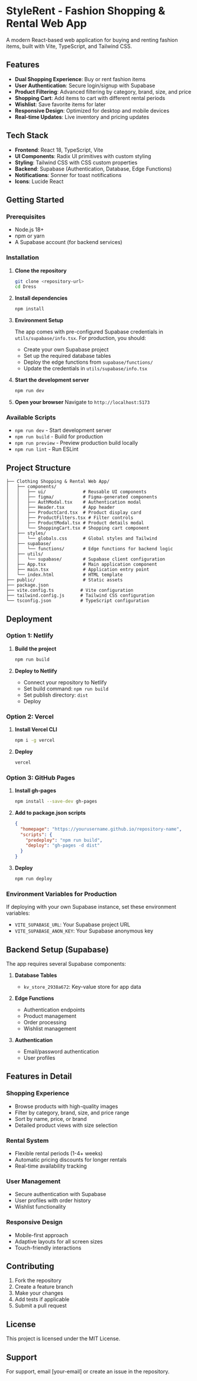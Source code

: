# StyleRent - Fashion Shopping & Rental Web App

A modern React-based web application for buying and renting fashion items, built with Vite, TypeScript, and Tailwind CSS.

## Features

- **Dual Shopping Experience**: Buy or rent fashion items
- **User Authentication**: Secure login/signup with Supabase
- **Product Filtering**: Advanced filtering by category, brand, size, and price
- **Shopping Cart**: Add items to cart with different rental periods
- **Wishlist**: Save favorite items for later
- **Responsive Design**: Optimized for desktop and mobile devices
- **Real-time Updates**: Live inventory and pricing updates

## Tech Stack

- **Frontend**: React 18, TypeScript, Vite
- **UI Components**: Radix UI primitives with custom styling
- **Styling**: Tailwind CSS with CSS custom properties
- **Backend**: Supabase (Authentication, Database, Edge Functions)
- **Notifications**: Sonner for toast notifications
- **Icons**: Lucide React

## Getting Started

### Prerequisites

- Node.js 18+ 
- npm or yarn
- A Supabase account (for backend services)

### Installation

1. **Clone the repository**
   ```bash
   git clone <repository-url>
   cd Dress
   ```

2. **Install dependencies**
   ```bash
   npm install
   ```

3. **Environment Setup**
   
   The app comes with pre-configured Supabase credentials in `utils/supabase/info.tsx`. For production, you should:
   
   - Create your own Supabase project
   - Set up the required database tables
   - Deploy the edge functions from `supabase/functions/`
   - Update the credentials in `utils/supabase/info.tsx`

4. **Start the development server**
   ```bash
   npm run dev
   ```

5. **Open your browser**
   Navigate to `http://localhost:5173`

### Available Scripts

- `npm run dev` - Start development server
- `npm run build` - Build for production
- `npm run preview` - Preview production build locally
- `npm run lint` - Run ESLint

## Project Structure

```
├── Clothing Shopping & Rental Web App/
│   ├── components/
│   │   ├── ui/              # Reusable UI components
│   │   ├── figma/           # Figma-generated components
│   │   ├── AuthModal.tsx    # Authentication modal
│   │   ├── Header.tsx       # App header
│   │   ├── ProductCard.tsx  # Product display card
│   │   ├── ProductFilters.tsx # Filter controls
│   │   ├── ProductModal.tsx # Product details modal
│   │   └── ShoppingCart.tsx # Shopping cart component
│   ├── styles/
│   │   └── globals.css      # Global styles and Tailwind
│   ├── supabase/
│   │   └── functions/       # Edge functions for backend logic
│   ├── utils/
│   │   └── supabase/        # Supabase client configuration
│   ├── App.tsx              # Main application component
│   ├── main.tsx             # Application entry point
│   └── index.html           # HTML template
├── public/                  # Static assets
├── package.json
├── vite.config.ts          # Vite configuration
├── tailwind.config.js      # Tailwind CSS configuration
└── tsconfig.json           # TypeScript configuration
```

## Deployment

### Option 1: Netlify

1. **Build the project**
   ```bash
   npm run build
   ```

2. **Deploy to Netlify**
   - Connect your repository to Netlify
   - Set build command: `npm run build`
   - Set publish directory: `dist`
   - Deploy

### Option 2: Vercel

1. **Install Vercel CLI**
   ```bash
   npm i -g vercel
   ```

2. **Deploy**
   ```bash
   vercel
   ```

### Option 3: GitHub Pages

1. **Install gh-pages**
   ```bash
   npm install --save-dev gh-pages
   ```

2. **Add to package.json scripts**
   ```json
   {
     "homepage": "https://yourusername.github.io/repository-name",
     "scripts": {
       "predeploy": "npm run build",
       "deploy": "gh-pages -d dist"
     }
   }
   ```

3. **Deploy**
   ```bash
   npm run deploy
   ```

### Environment Variables for Production

If deploying with your own Supabase instance, set these environment variables:

- `VITE_SUPABASE_URL`: Your Supabase project URL
- `VITE_SUPABASE_ANON_KEY`: Your Supabase anonymous key

## Backend Setup (Supabase)

The app requires several Supabase components:

1. **Database Tables**
   - `kv_store_2938a672`: Key-value store for app data

2. **Edge Functions**
   - Authentication endpoints
   - Product management
   - Order processing
   - Wishlist management

3. **Authentication**
   - Email/password authentication
   - User profiles

## Features in Detail

### Shopping Experience
- Browse products with high-quality images
- Filter by category, brand, size, and price range
- Sort by name, price, or brand
- Detailed product views with size selection

### Rental System
- Flexible rental periods (1-4+ weeks)
- Automatic pricing discounts for longer rentals
- Real-time availability tracking

### User Management
- Secure authentication with Supabase
- User profiles with order history
- Wishlist functionality

### Responsive Design
- Mobile-first approach
- Adaptive layouts for all screen sizes
- Touch-friendly interactions

## Contributing

1. Fork the repository
2. Create a feature branch
3. Make your changes
4. Add tests if applicable
5. Submit a pull request

## License

This project is licensed under the MIT License.

## Support

For support, email [your-email] or create an issue in the repository.